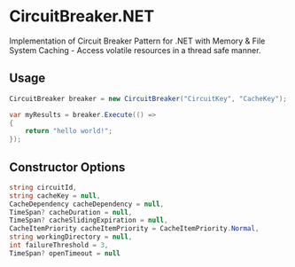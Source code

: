 # CircuitBreaker.NET
Implementation of Circuit Breaker Pattern for .NET with Memory &amp; File System Caching - Access volatile resources in a thread safe manner.

## Usage
```c#
CircuitBreaker breaker = new CircuitBreaker("CircuitKey", "CacheKey");

var myResults = breaker.Execute(() =>
{
    return "hello world!";
});
```

## Constructor Options
```c#
string circuitId,
string cacheKey = null,
CacheDependency cacheDependency = null,
TimeSpan? cacheDuration = null,
TimeSpan? cacheSlidingExpiration = null,
CacheItemPriority cacheItemPriority = CacheItemPriority.Normal,
string workingDirectory = null,
int failureThreshold = 3,
TimeSpan? openTimeout = null
```